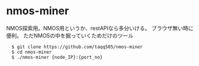 # nmos-miner
NMOS探索用。NMOS用というか、restAPIなら多分いける。
ブラウザ無い時に便利。
ただNMOSの中を掘っていくためだけのツール

```
  $ git clone https://github.com/taqq505/nmos-miner
  $ cd nmos-miner
  $ ./nmos-miner {node_IP}:{port_no}
```
